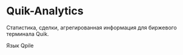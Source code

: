 # Quik-Analytics
Статистика, сделки, агрегированная информация для биржевого терминала Quik.

Язык Qpile
